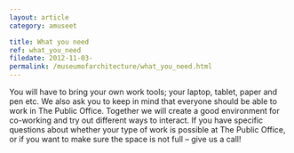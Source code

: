 ```yaml
---
layout: article
category: amuseet

title: What you need
ref: what_you_need
filedate: 2012-11-03-
permalink: /museumofarchitecture/what_you_need.html
---
```


You will have to bring your own work tools; your laptop, tablet, paper and pen etc. We also ask you to keep in mind that everyone should be able to work in The Public Office. Together we will create a good environment for co-working and try out different ways to interact.  If you have specific questions about whether your type of work is possible at The Public Office, or if you want to make sure the space is not full – give us a call!